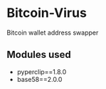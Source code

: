 # Bitcoin-Virus
Bitcoin wallet address swapper

## Modules used  
* pyperclip==1.8.0  
* base58==2.0.0  
